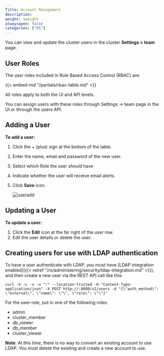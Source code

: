 ```yaml
---
Title: Account Management
description: 
weight: $weight
alwaysopen: false
categories: ["RS"]
---
```

You can view and update the cluster users in the cluster **Settings > team** page.

## User Roles

The user roles included in Role Based Access Control (RBAC) are:

{{< embed-md "/partials/rbac-table.md" >}}

All roles apply to both the UI and API levels.

You can assign users with these roles through Settings -\> team page in
the UI or through the users API.

## Adding a User

**To add a user:**

1. Click the + (plus) sign at the bottom of the table.
1. Enter the name, email and password of the new user.
1. Select which Role the user should have
1. Indicate whether the user will receive email alerts.
1. Click **Save** icon.

    ![useradd](/images/rs/useradd-300x101.png)

## Updating a User

**To update a user:**

1. Click the **Edit** icon at the far right of the user row.
1. Edit the user details or delete the user.

## Creating users for use with LDAP authentication

To have a user authenticate with LDAP, you must have [LDAP integration
enabled]({{< relref "/rs/administering/security/ldap-integration.md" >}}),
and then create a new user via the REST API call like this:

```src
curl -k -L -v -u ":" --location-trusted -H "Content-Type: application/json" -X POST http://:8080/v1/users -d "{\"auth_method\": \"external\", \"name\": \"\", \"role\": \"\"}"
```

For the user-role, put in one of the following roles:

- admin
- cluster_member
- db_viewer
- db_member
- cluster_viewer

**Note**: At this time, there is no way to convert an existing account
to use LDAP. You must delete the existing and create a new account to
use.
